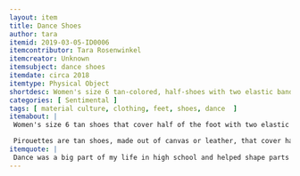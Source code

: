 ```yaml
---
layout: item
title: Dance Shoes
author: tara
itemid: 2019-03-05-ID0006
itemcontributor: Tara Rosenwinkel
itemcreator: Unknown
itemsubject: dance shoes
itemdate: circa 2018
itemtype: Physical Object
shortdesc: Women's size 6 tan-colored, half-shoes with two elastic bands that go around the heel/ankle. 
categories: [ Sentimental ]
tags: [ material culture, clothing, feet, shoes, dance  ]
itemabout: |  
 Women's size 6 tan shoes that cover half of the foot with two elastic bands that go around the heel/ankle.

 Pirouettes are tan shoes, made out of canvas or leather, that cover half of the foot with two elastic bands that go around the heel and ankle. They began to emerge in the dance world when modern dance styles became more popular.  This called for a change in [dancewear.] (www.jstor.org/stable/40259742)  Untraditional kinds of movement required women to have footwear that enabled them to have their feet planted firmly on the ground.  The exposed heel and flexible material around the toes allows for the wearer to have more grip on the floor when in motion.
itemquote: |
 Dance was a big part of my life in high school and helped shape parts of my personality by teaching me valuable life skills as well as dance skills.
---
```


[//]: # (This contributor would like to remain anonymous)

